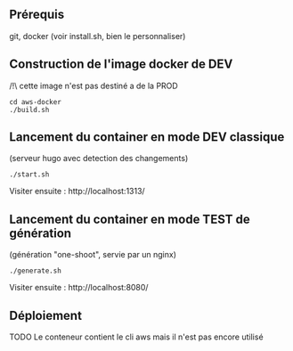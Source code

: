 ## Prérequis
git, docker
(voir install.sh, bien le personnaliser)

## Construction de l'image docker de DEV
/!\ cette image n'est pas destiné a de la PROD
```
cd aws-docker
./build.sh
```

## Lancement du container en mode DEV classique
(serveur hugo avec detection des changements)
```
./start.sh
```
Visiter ensuite : http://localhost:1313/

## Lancement du container en mode TEST de génération
(génération "one-shoot", servie par un nginx)
```
./generate.sh
```
Visiter ensuite : http://localhost:8080/


## Déploiement
TODO
Le conteneur contient le cli aws mais il n'est pas encore utilisé